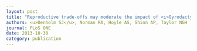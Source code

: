 ```yaml
---
layout: post
title: "Reproductive trade-offs may moderate the impact of <i>Gyrodactylus salaris</i> in warmer climates"
authors: <u>Denholm SJ</u>, Norman RA, Hoyle AS, Shinn AP, Taylor NGH
journal: PLoS ONE
date: 2013-10-30
category: publication
---
```


